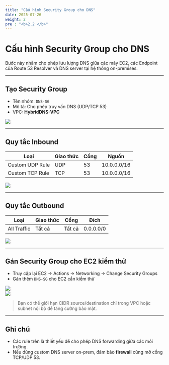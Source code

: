 ```yaml
---
title: "Cấu hình Security Group cho DNS"
date: 2025-07-26
weight: 2
pre : "<b>2.2 </b>"
---
```


# Cấu hình Security Group cho DNS

Bước này nhằm cho phép lưu lượng DNS giữa các máy EC2, các Endpoint của Route 53 Resolver và DNS server tại hệ thống on-premises.

---

## Tạo Security Group

- Tên nhóm: `DNS-SG`
- Mô tả: Cho phép truy vấn DNS (UDP/TCP 53)
- VPC: **HybridDNS-VPC**

![](/images/prerequisite/securitygroup.png)

---

## Quy tắc Inbound

| Loại             | Giao thức | Cổng | Nguồn        |
|------------------|-----------|------|--------------|
| Custom UDP Rule  | UDP       | 53   | 10.0.0.0/16  |
| Custom TCP Rule  | TCP       | 53   | 10.0.0.0/16  |

![](/images/prerequisite/inbound.png)

---

## Quy tắc Outbound

| Loại       | Giao thức | Cổng | Đích         |
|------------|-----------|------|--------------|
| All Traffic| Tất cả    | Tất cả | 0.0.0.0/0  |

![](/images/prerequisite/outbound.png)

---

## Gán Security Group cho EC2 kiểm thử

- Truy cập lại EC2 → Actions → Networking → Change Security Groups
- Gán thêm `DNS-SG` cho EC2 cần kiểm thử

![](/images/prerequisite/gansecuritygroup.png)  
![](/images/prerequisite/gansecuritygroup2.png)

>  Bạn có thể giới hạn CIDR source/destination chỉ trong VPC hoặc subnet nội bộ để tăng cường bảo mật.

---

## Ghi chú

- Các rule trên là thiết yếu để cho phép DNS forwarding giữa các môi trường.
- Nếu dùng custom DNS server on-prem, đảm bảo **firewall** cũng mở cổng TCP/UDP 53.
